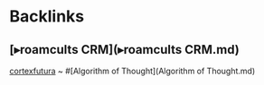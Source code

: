 
# Backlinks
## [▸roamcults CRM](▸roamcults CRM.md)
[cortexfutura](cortexfutura.md) ~ #[Algorithm of Thought](Algorithm of Thought.md)

